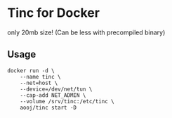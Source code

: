 # Tinc for Docker

only 20mb size! (Can be less with precompiled binary)

## Usage
```
docker run -d \
    --name tinc \
    --net=host \
    --device=/dev/net/tun \
    --cap-add NET_ADMIN \
    --volume /srv/tinc:/etc/tinc \
    aooj/tinc start -D
```
